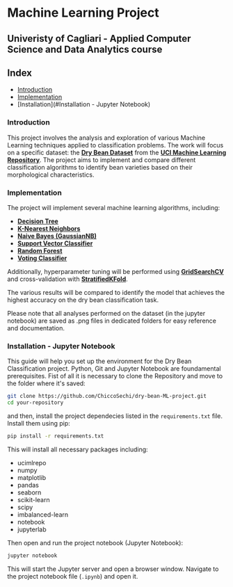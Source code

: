 # Machine Learning Project
## Univeristy of Cagliari - Applied Computer Science and Data Analytics course

## Index
- [Introduction](#Introduction)
- [Implementation](#Implementation)
- [Installation](#Installation - Jupyter Notebook) 

### Introduction
This project involves the analysis and exploration of various Machine Learning techniques applied to classification problems. The work will focus on a specific dataset: the [**Dry Bean Dataset**](https://archive.ics.uci.edu/dataset/602/dry+bean+dataset) from the [**UCI Machine Learning Repository**](https://archive.ics.uci.edu/). The project aims to implement and compare different classification algorithms to identify bean varieties based on their morphological characteristics.

### Implementation
The project will implement several machine learning algorithms, including:

- [**Decision Tree**](https://scikit-learn.org/stable/modules/generated/sklearn.tree.DecisionTreeClassifier.html)
- [**K-Nearest Neighbors**](https://scikit-learn.org/stable/modules/generated/sklearn.neighbors.KNeighborsClassifier.html)
- [**Naive Bayes (GaussianNB)**](https://scikit-learn.org/stable/modules/generated/sklearn.naive_bayes.GaussianNB.html)
- [**Support Vector Classifier**](https://scikit-learn.org/stable/modules/generated/sklearn.svm.SVC.html)
- [**Random Forest**](https://scikit-learn.org/stable/modules/generated/sklearn.ensemble.RandomForestClassifier.html)
- [**Voting Classifier**](https://scikit-learn.org/stable/modules/generated/sklearn.ensemble.VotingClassifier.html)

Additionally, hyperparameter tuning will be performed using [**GridSearchCV**](https://scikit-learn.org/stable/modules/generated/sklearn.model_selection.GridSearchCV.html) and cross-validation with [**StratifiedKFold**](https://scikit-learn.org/stable/modules/generated/sklearn.model_selection.StratifiedKFold.html).

The various results will be compared to identify the model that achieves the highest accuracy on the dry bean classification task.

Please note that all analyses performed on the dataset (in the jupyter notebook) are saved as .png files in dedicated folders for easy reference and documentation.

### Installation - Jupyter Notebook
This guide will help you set up the environment for the Dry Bean Classification project.
Python, Git and Jupyter Notebook are foundamental prerequisites.
Fist of all it is necessary to clone the Repository and move to the folder where it's saved:

```bash
git clone https://github.com/ChiccoSechi/dry-bean-ML-project.git
cd your-repository
```

and then, install the project dependecies listed in the `requirements.txt` file. Install them using pip:

```bash
pip install -r requirements.txt
```

This will install all necessary packages including:
- ucimlrepo
- numpy
- matplotlib
- pandas
- seaborn
- scikit-learn
- scipy
- imbalanced-learn
- notebook
- jupyterlab

Then open and run the project notebook (Jupyter Notebook):

```bash
jupyter notebook
```

This will start the Jupyter server and open a browser window. Navigate to the project notebook file (`.ipynb`) and open it.